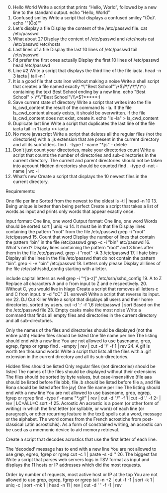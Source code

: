 0. Hello World
Write a script that prints “Hello, World”, followed by a new line to the standard output.
echo “Hello, World”
1. Confused smiley
Write a script that displays a confused smiley "(Ôo)'.
echo "\"(Ôo)'"
2. Let's display a file
Display the content of the /etc/passwd file.
cat /etc/passwd
3. What about 2?
Display the content of /etc/passwd and /etc/hosts
cat /etc/passwd /etc/hosts
4. Last lines of a file
Display the last 10 lines of /etc/passwd
tail /etc/passwd
5. I'd prefer the first ones actually
Display the first 10 lines of /etc/passwd
head /etc/passwd
6. Line #2
Write a script that displays the third line of the file iacta.
head -n 3 iacta | tail -n 1
7. It is a good file that cuts iron without making a noise
Write a shell script that creates a file named exactly \*\\'"Best School"\'\\*$\?\*\*\*\*\*:) containing the text Best School ending by a new line.
echo "Best School" > \*\\'"Best School"\'\\*$\?\*\*\*\*\*:)
8. Save current state of directory
Write a script that writes into the file ls_cwd_content the result of the command ls -la. If the file ls_cwd_content already exists, it should be overwritten. If the file ls_cwd_content does not exist, create it.
echo "ls -la" > ls_cwd_content
9. Duplicate last line
Write a script that duplicates the last line of the file iacta
tail -n 1 iacta >> iacta
10. No more javascript
Write a script that deletes all the regular files (not the directories) with a .js extension that are present in the current directory and all its subfolders.
find . -type f -name "*.js" - delete
11. Don't just count your directories, make your directories count
Write a script that counts the number of directories and sub-directories in the current directory.
The current and parent directories should not be taken into account
Hidden directories should be counted
find . -type d -not -name | wc -l
12. What’s new
Create a script that displays the 10 newest files in the current directory.

Requirements:

One file per line
Sorted from the newest to the oldest
ls -tl | head -n 10
13. Being unique is better than being perfect
Create a script that takes a list of words as input and prints only words that appear exactly once.

Input format: One line, one word
Output format: One line, one word
Words should be sorted
sort | uniq -u
14. It must be in that file
Display lines containing the pattern “root” from the file /etc/passwd
grep -i "root" /etc/passwd
15. Count that word
Display the number of lines that contain the pattern “bin” in the file /etc/passwd
grep -c -i "bin" etc/passwd
16. What's next?
Display lines containing the pattern “root” and 3 lines after them in the file /etc/passwd.
grep -i "root" -A 3 /etc/passwd
17. I hate bins
Display all the lines in the file /etc/passwd that do not contain the pattern “bin”.
grep -i -v "bin" /etc/passwd
18. Letters only please
Display all lines of the file /etc/ssh/sshd_config starting with a letter.

include capital letters as well
grep -i "^[a-z]" /etc/ssh/sshd_config
19. A to Z
Replace all characters A and c from input to Z and e respectively.
20. Without C, you would live in hiago
Create a script that removes all letters c and C from input.
tr -d "cC"
21. esreveR
Write a script that reverse its input.
rev
22. DJ Cut Killer
Write a script that displays all users and their home directories, sorted by users.
cut -d ':' -f 1,6 /etc/passwd | sort
Based on the the /etc/passwd file
23. Empty casks make the most noise
Write a command that finds all empty files and directories in the current directory and all sub-directories.

Only the names of the files and directories should be displayed (not the entire path)
Hidden files should be listed
One file name per line
The listing should end with a new line
You are not allowed to use basename, grep, egrep, fgrep or rgrep
find . -empty | rev | cut -d '/' -f 1 | rev
24. A gif is worth ten thousand words
Write a script that lists all the files with a .gif extension in the current directory and all its sub-directories.

Hidden files should be listed
Only regular files (not directories) should be listed
The names of the files should be displayed without their extensions
The files should be sorted by byte values, but case-insensitive (file aaa should be listed before file bbb, file .b should be listed before file a, and file Rona should be listed after file jay)
One file name per line
The listing should end with a new line
You are not allowed to use basename, grep, egrep, fgrep or rgrep
find -type f -name "*.gif" | rev | cut -d "/" -f 1 |cut -d '.' -f 2- | rev | LC=ALL=C sort -f
25. Acrostic
An acrostic is a poem (or other form of writing) in which the first letter (or syllable, or word) of each line (or paragraph, or other recurring feature in the text) spells out a word, message or the alphabet. The word comes from the French acrostiche from post-classical Latin acrostichis). As a form of constrained writing, an acrostic can be used as a mnemonic device to aid memory retrieval.

Create a script that decodes acrostics that use the first letter of each line.

The ‘decoded’ message has to end with a new line
You are not allowed to use grep, egrep, fgrep or rgrep
cut -c 1 | paste -s -d ''
26. The biggest fan
Write a script that parses web servers logs in TSV format as input and displays the 11 hosts or IP addresses which did the most requests.

Order by number of requests, most active host or IP at the top
You are not allowed to use grep, egrep, fgrep or rgrep
tail -n +2 | cut -f -1 | sort -k 1 | uniq -c | sort -rnk 1 | head -n 11 | rev | cut -d ' ' -f -1 | rev